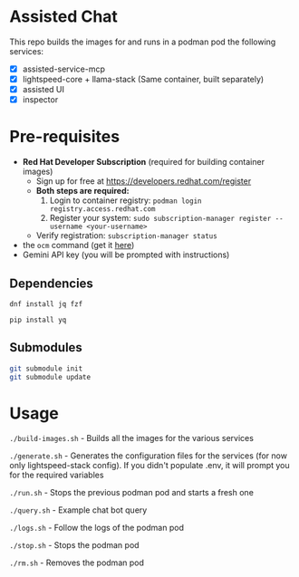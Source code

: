 # Assisted Chat

This repo builds the images for and runs in a podman pod the following services:
- [x] assisted-service-mcp
- [x] lightspeed-core + llama-stack (Same container, built separately)
- [x] assisted UI
- [x] inspector

# Pre-requisites

- **Red Hat Developer Subscription** (required for building container images)
  - Sign up for free at https://developers.redhat.com/register
  - **Both steps are required:**
    1. Login to container registry: `podman login registry.access.redhat.com`
    2. Register your system: `sudo subscription-manager register --username <your-username>`
  - Verify registration: `subscription-manager status`
- the `ocm` command (get it [here](https://console.redhat.com/openshift/token))
- Gemini API key (you will be prompted with instructions)

## Dependencies

`dnf install jq fzf`

`pip install yq`

## Submodules

```bash
git submodule init
git submodule update
```


# Usage

`./build-images.sh` - Builds all the images for the various services

`./generate.sh` - Generates the configuration files for the services (for now only lightspeed-stack config). If you didn't populate .env, it will prompt you for the required variables

`./run.sh` - Stops the previous podman pod and starts a fresh one

`./query.sh` - Example chat bot query

`./logs.sh` - Follow the logs of the podman pod

`./stop.sh` - Stops the podman pod 

`./rm.sh` - Removes the podman pod
